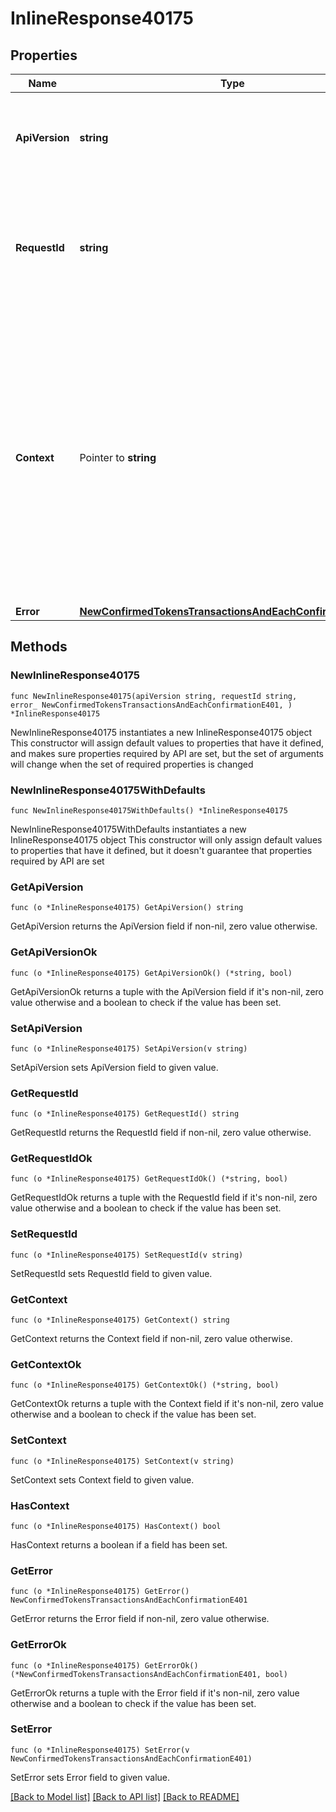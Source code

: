 # InlineResponse40175

## Properties

Name | Type | Description | Notes
------------ | ------------- | ------------- | -------------
**ApiVersion** | **string** | Specifies the version of the API that incorporates this endpoint. | 
**RequestId** | **string** | Defines the ID of the request. The &#x60;requestId&#x60; is generated by Crypto APIs and it&#39;s unique for every request. | 
**Context** | Pointer to **string** | In batch situations the user can use the context to correlate responses with requests. This property is present regardless of whether the response was successful or returned as an error. &#x60;context&#x60; is specified by the user. | [optional] 
**Error** | [**NewConfirmedTokensTransactionsAndEachConfirmationE401**](NewConfirmedTokensTransactionsAndEachConfirmationE401.md) |  | 

## Methods

### NewInlineResponse40175

`func NewInlineResponse40175(apiVersion string, requestId string, error_ NewConfirmedTokensTransactionsAndEachConfirmationE401, ) *InlineResponse40175`

NewInlineResponse40175 instantiates a new InlineResponse40175 object
This constructor will assign default values to properties that have it defined,
and makes sure properties required by API are set, but the set of arguments
will change when the set of required properties is changed

### NewInlineResponse40175WithDefaults

`func NewInlineResponse40175WithDefaults() *InlineResponse40175`

NewInlineResponse40175WithDefaults instantiates a new InlineResponse40175 object
This constructor will only assign default values to properties that have it defined,
but it doesn't guarantee that properties required by API are set

### GetApiVersion

`func (o *InlineResponse40175) GetApiVersion() string`

GetApiVersion returns the ApiVersion field if non-nil, zero value otherwise.

### GetApiVersionOk

`func (o *InlineResponse40175) GetApiVersionOk() (*string, bool)`

GetApiVersionOk returns a tuple with the ApiVersion field if it's non-nil, zero value otherwise
and a boolean to check if the value has been set.

### SetApiVersion

`func (o *InlineResponse40175) SetApiVersion(v string)`

SetApiVersion sets ApiVersion field to given value.


### GetRequestId

`func (o *InlineResponse40175) GetRequestId() string`

GetRequestId returns the RequestId field if non-nil, zero value otherwise.

### GetRequestIdOk

`func (o *InlineResponse40175) GetRequestIdOk() (*string, bool)`

GetRequestIdOk returns a tuple with the RequestId field if it's non-nil, zero value otherwise
and a boolean to check if the value has been set.

### SetRequestId

`func (o *InlineResponse40175) SetRequestId(v string)`

SetRequestId sets RequestId field to given value.


### GetContext

`func (o *InlineResponse40175) GetContext() string`

GetContext returns the Context field if non-nil, zero value otherwise.

### GetContextOk

`func (o *InlineResponse40175) GetContextOk() (*string, bool)`

GetContextOk returns a tuple with the Context field if it's non-nil, zero value otherwise
and a boolean to check if the value has been set.

### SetContext

`func (o *InlineResponse40175) SetContext(v string)`

SetContext sets Context field to given value.

### HasContext

`func (o *InlineResponse40175) HasContext() bool`

HasContext returns a boolean if a field has been set.

### GetError

`func (o *InlineResponse40175) GetError() NewConfirmedTokensTransactionsAndEachConfirmationE401`

GetError returns the Error field if non-nil, zero value otherwise.

### GetErrorOk

`func (o *InlineResponse40175) GetErrorOk() (*NewConfirmedTokensTransactionsAndEachConfirmationE401, bool)`

GetErrorOk returns a tuple with the Error field if it's non-nil, zero value otherwise
and a boolean to check if the value has been set.

### SetError

`func (o *InlineResponse40175) SetError(v NewConfirmedTokensTransactionsAndEachConfirmationE401)`

SetError sets Error field to given value.



[[Back to Model list]](../README.md#documentation-for-models) [[Back to API list]](../README.md#documentation-for-api-endpoints) [[Back to README]](../README.md)


